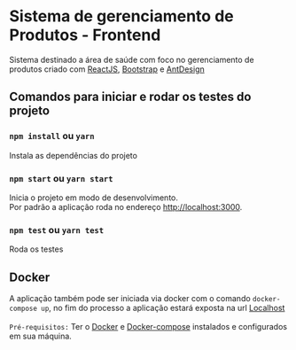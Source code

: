 # Sistema de gerenciamento de Produtos - Frontend

Sistema destinado a área de saúde com foco no gerenciamento de produtos
criado com [ReactJS](https://pt-br.reactjs.org/), [Bootstrap](https://getbootstrap.com/) e [AntDesign](https://ant.design/)

## Comandos para iniciar e rodar os testes do projeto

### `npm install` ou `yarn`

Instala as dependências do projeto

### `npm start` ou `yarn start`

Inicia o projeto em modo de desenvolvimento.\
Por padrão a aplicação roda no endereço [http://localhost:3000](http://localhost:3000).

### `npm test` ou `yarn test`

Roda os testes

## Docker
A aplicação também pode ser iniciada via docker com o comando `docker-compose up`, no fim do processo a aplicação estará exposta na url [Localhost](http://localhost:3000/)\
\
`Pré-requisitos:` Ter o [Docker](https://www.docker.com/) e [Docker-compose](https://docs.docker.com/compose/) instalados e configurados em sua máquina.

